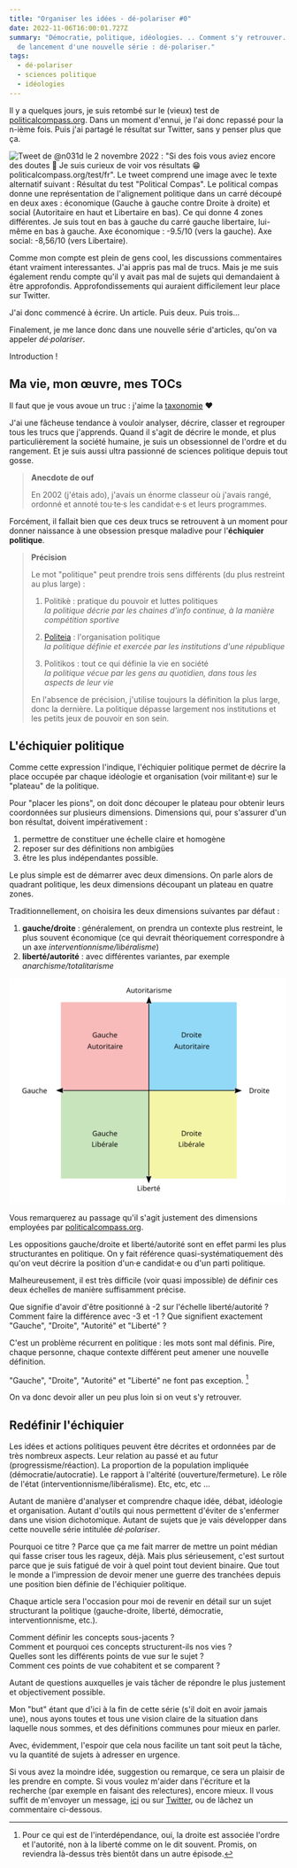 ```yaml
---
title: "Organiser les idées - dé·polariser #0"
date: 2022-11-06T16:00:01.727Z
summary: "Démocratie, politique, idéologies. .. Comment s'y retrouver. Préambule
  de lancement d'une nouvelle série : dé·polariser."
tags:
  - dé·polariser
  - sciences politique
  - idéologies
---
```

Il y a quelques jours, je suis retombé sur le (vieux) test de [politicalcompass.org](https://politicalcompass.org/test/fr).
Dans un moment d'ennui, je l'ai donc repassé pour la n-ième fois.
Puis j'ai partagé le résultat sur Twitter, sans y penser plus que ça.

![Tweet de @n031d le 2 novembre 2022 : "Si des fois vous aviez encore des doutes 🤣 Je suis curieux de voir vos résultats 😁 politicalcompass.org/test/fr". Le tweet comprend une image avec le texte alternatif suivant : Résultat du test "Political Compas". Le political compas donne une représentation de l'alignement politique dans un carré découpé en deux axes : économique (Gauche à gauche contre Droite à droite) et social (Autoritaire en haut et Libertaire en bas). Ce qui donne 4 zones différentes. Je suis tout en bas à gauche du carré gauche libertaire, lui-même en bas à gauche. Axe économique : -9.5/10 (vers la gauche). Axe social: -8,56/10 (vers Libertaire).](/static/img/tweets/n031d-20221102-my-compass.png)

Comme mon compte est plein de gens cool, les discussions commentaires étant vraiment interessantes.
J'ai appris pas mal de trucs.
Mais je me suis également rendu compte qu'il y avait pas mal de sujets qui demandaient à être approfondis.
Approfondissements qui auraient difficilement leur place sur Twitter.

J'ai donc commencé à écrire.
Un article.
Puis deux.
Puis trois...

Finalement, je me lance donc dans une nouvelle série d'articles, qu'on va appeler _dé·polariser_.

Introduction !

## Ma vie, mon œuvre, mes TOCs

Il faut que je vous avoue un truc : j'aime la [taxonomie](<https://fr.wikipedia.org/wiki/Taxonomie_(homonymie)>) :heart:

J'ai une fâcheuse tendance à vouloir analyser, décrire, classer et regrouper tous les trucs que j'apprends.
Quand il s'agit de décrire le monde, et plus particulièrement la société humaine, je suis un obsessionnel de l'ordre et du rangement.
Et je suis aussi ultra passionné de sciences politique depuis tout gosse.

> **Anecdote de ouf**
>
> En 2002 (j'étais ado), j'avais un énorme classeur où j'avais rangé, ordonné et annoté tou·te·s les candidat·e·s et leurs programmes.

Forcément, il fallait bien que ces deux trucs se retrouvent à un moment pour donner naissance à une obsession presque maladive pour l'**échiquier politique**.

> **Précision**
>
> Le mot "politique" peut prendre trois sens différents (du plus restreint au plus large) :
>
> 1. Politikè : pratique du pouvoir et luttes politiques\
>    _la politique décrie par les chaines d'info continue, à la manière compétition sportive_
>
> 2. [Politeia](https://fr.wikipedia.org/wiki/Politeia) : l'organisation politique\
>    _la politique définie et exercée par les institutions d'une république_
>
> 3. Politikos : tout ce qui définie la vie en société\
>    _la politique vécue par les gens au quotidien, dans tous les aspects de leur vie_
>
> En l'absence de précision, j'utilise toujours la définition la plus large, donc la dernière.
> La politique dépasse largement nos institutions et les petits jeux de pouvoir en son sein.

## L'échiquier politique

Comme cette expression l'indique, l'échiquier politique permet de décrire la place occupée par chaque idéologie et organisation (voir militant·e) sur le "plateau" de la politique.

Pour "placer les pions", on doit donc découper le plateau pour obtenir leurs coordonnées sur plusieurs dimensions.
Dimensions qui, pour s'assurer d'un bon résultat, doivent impérativement :

1. permettre de constituer une échelle claire et homogène
2. reposer sur des définitions non ambigües
3. être les plus indépendantes possible.

Le plus simple est de démarrer avec deux dimensions.
On parle alors de quadrant politique, les deux dimensions découpant un plateau en quatre zones.

Traditionnellement, on choisira les deux dimensions suivantes par défaut :

1. **gauche/droite** : généralement, on prendra un contexte plus restreint, le plus souvent économique (ce qui devrait théoriquement correspondre à un axe _interventionnisme/libéralisme_)
2. **liberté/autorité** : avec différentes variantes, par exemple _anarchisme/totalitarisme_

<img src="/static/img/Political_Compass_standard_model.svg" alt="Political compass - two-axis political spectrum chart with a horizontal socio-economic axis and a vertical socio-cultural axis, and ideologically representative political colours in each quadrant − a frequently used model of the political spectrum based on Hans Eysenck (1956)" style="max-width:500px" />

Vous remarquerez au passage qu'il s'agit justement des dimensions employées par [politicalcompass.org](https://politicalcompass.org).

Les oppositions gauche/droite et liberté/autorité sont en effet parmi les plus structurantes en politique.
On y fait référence quasi-systématiquement dès qu'on veut décrire la position d'un·e candidat·e ou d'un parti politique.

Malheureusement, il est très difficile (voir quasi impossible) de définir ces deux échelles de manière suffisamment précise.

Que signifie d'avoir d'être positionné à -2 sur l'échelle liberté/autorité ?
Comment faire la différence avec -3 et -1 ?
Que signifient exactement "Gauche", "Droite", "Autorité" et "Liberté" ?

C'est un problème récurrent en politique : les mots sont mal définis.
Pire, chaque personne, chaque contexte différent peut amener une nouvelle définition.

"Gauche", "Droite", "Autorité" et "Liberté" ne font pas exception. [^1]

On va donc devoir aller un peu plus loin si on veut s'y retrouver.

## Redéfinir l'échiquier

Les idées et actions politiques peuvent être décrites et ordonnées par de très nombreux aspects.
Leur relation au passé et au futur (progressisme/réaction).
La proportion de la population impliquée (démocratie/autocratie).
Le rapport à l'altérité (ouverture/fermeture).
Le rôle de l'état (interventionnisme/libéralisme).
Etc, etc, etc ...

Autant de manière d'analyser et comprendre chaque idée, débat, idéologie et organisation.
Autant d'outils qui nous permettent d'éviter de s'enfermer dans une vision dichotomique.
Autant de sujets que je vais développer dans cette nouvelle série intitulée _dé·polariser_.

Pourquoi ce titre ?
Parce que ça me fait marrer de mettre un point médian qui fasse criser tous les rageux, déjà.
Mais plus sérieusement, c'est surtout parce que je suis fatigué de voir à quel point tout devient binaire.
Que tout le monde a l'impression de devoir mener une guerre des tranchées depuis une position bien définie de l'échiquier politique.

Chaque article sera l'occasion pour moi de revenir en détail sur un sujet structurant la politique (gauche-droite, liberté, démocratie, interventionnisme, etc.).

Comment définir les concepts sous-jacents ?\
Comment et pourquoi ces concepts structurent-ils nos vies ?\
Quelles sont les différents points de vue sur le sujet ?\
Comment ces points de vue cohabitent et se comparent ?

Autant de questions auxquelles je vais tâcher de répondre le plus justement et objectivement possible.

Mon "but" étant que d'ici à la fin de cette série (s'il doit en avoir jamais une), nous ayons toutes et tous une vision claire de la situation dans laquelle nous sommes, et des définitions communes pour mieux en parler.

Avec, évidemment, l'espoir que cela nous facilite un tant soit peut la tâche, vu la quantité de sujets à adresser en urgence.

Si vous avez la moindre idée, suggestion ou remarque, ce sera un plaisir de les prendre en compte.
Si vous voulez m'aider dans l'écriture et la recherche (par exemple en faisant des relectures), encore mieux.
Il vous suffit de m'envoyer un message, [ici](/contact) ou sur [Twitter](https://twitter.com/n031d), ou de lâchez un commentaire ci-dessous.

[^1]: Pour ce qui est de l'interdépendance, oui, la droite est associée l'ordre et l'autorité, non à la liberté comme on le dit souvent. Promis, on reviendra là-dessus très bientôt dans un autre épisode.
